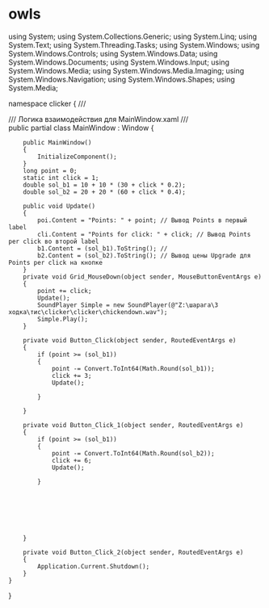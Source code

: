 # owls
using System;
using System.Collections.Generic;
using System.Linq;
using System.Text;
using System.Threading.Tasks;
using System.Windows;
using System.Windows.Controls;
using System.Windows.Data;
using System.Windows.Documents;
using System.Windows.Input;
using System.Windows.Media;
using System.Windows.Media.Imaging;
using System.Windows.Navigation;
using System.Windows.Shapes;
using System.Media;

namespace clicker
{
    /// <summary>
    /// Логика взаимодействия для MainWindow.xaml
    /// </summary>
    public partial class MainWindow : Window
    {
       
        public MainWindow()
        {
            InitializeComponent();
        }
        long point = 0;
        static int click = 1;
        double sol_b1 = 10 + 10 * (30 + click * 0.2);
        double sol_b2 = 20 + 20 * (60 + click * 0.4);

        public void Update()
        {
            poi.Content = "Points: " + point; // Вывод Points в первый label
            cli.Content = "Points for click: " + click; // Вывод Points per click во второй label
            b1.Content = (sol_b1).ToString(); //
            b2.Content = (sol_b2).ToString(); // Вывод цены Upgrade для Points per click на кнопке 
        }
        private void Grid_MouseDown(object sender, MouseButtonEventArgs e)
        {
            point += click;
            Update();
            SoundPlayer Simple = new SoundPlayer(@"Z:\шарага\3 ходка\тис\clicker\clicker\chickendown.wav");
            Simple.Play();
        }

        private void Button_Click(object sender, RoutedEventArgs e)
        {
            if (point >= (sol_b1))
            {
                point -= Convert.ToInt64(Math.Round(sol_b1));
                click += 3;
                Update();

            }

        }

        private void Button_Click_1(object sender, RoutedEventArgs e)
        {
            if (point >= (sol_b1))
            {
                point -= Convert.ToInt64(Math.Round(sol_b2));
                click += 6;
                Update();

            }



           



        }

        private void Button_Click_2(object sender, RoutedEventArgs e)
        {
            Application.Current.Shutdown();
        }
    }
}

        
                   
        
   
    
   
